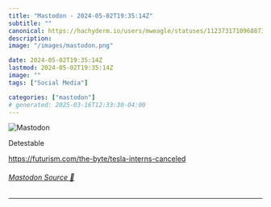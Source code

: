 ```yaml
---
title: "Mastodon - 2024-05-02T19:35:14Z"
subtitle: ""
canonical: https://hachyderm.io/users/mweagle/statuses/112373171096887350
description:
image: "/images/mastodon.png"

date: 2024-05-02T19:35:14Z
lastmod: 2024-05-02T19:35:14Z
image: ""
tags: ["Social Media"]

categories: ["mastodon"]
# generated: 2025-03-16T12:33:30-04:00
---
```

![Mastodon](/images/mastodon.png)

<p>Detestable </p><p><a href="https://futurism.com/the-byte/tesla-interns-canceled" target="_blank" rel="nofollow noopener noreferrer" translate="no"><span class="invisible">https://</span><span class="ellipsis">futurism.com/the-byte/tesla-in</span><span class="invisible">terns-canceled</span></a></p>


###### [Mastodon Source 🐘](https://hachyderm.io/@mweagle/112373171096887350)

___
